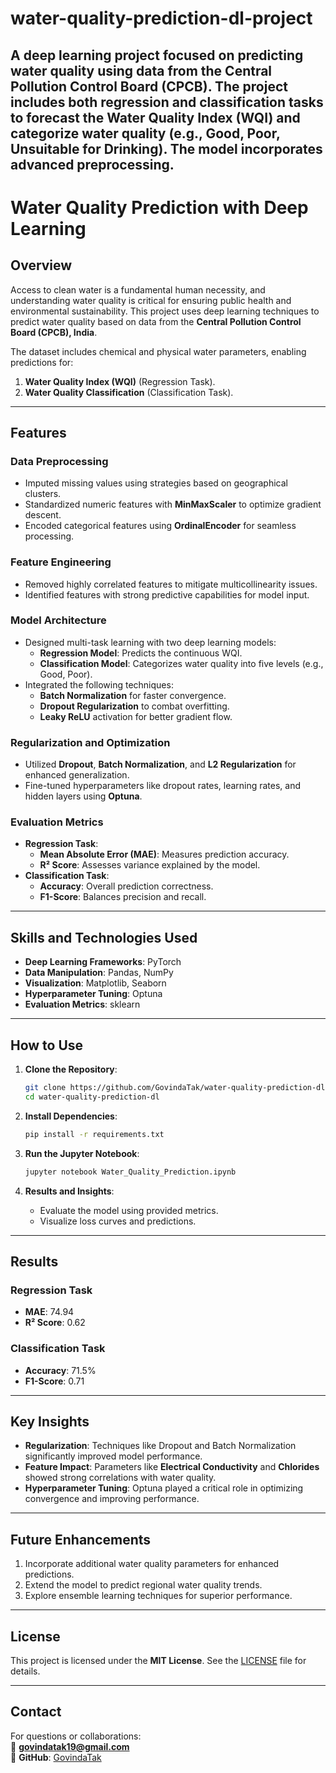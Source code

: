 # water-quality-prediction-dl-project
A deep learning project focused on predicting water quality using data from the Central Pollution Control Board (CPCB). The project includes both regression and classification tasks to forecast the Water Quality Index (WQI) and categorize water quality (e.g., Good, Poor, Unsuitable for Drinking). The model incorporates advanced preprocessing.
---------------

# Water Quality Prediction with Deep Learning  

## Overview  
Access to clean water is a fundamental human necessity, and understanding water quality is critical for ensuring public health and environmental sustainability. This project uses deep learning techniques to predict water quality based on data from the **Central Pollution Control Board (CPCB), India**.  

The dataset includes chemical and physical water parameters, enabling predictions for:  
1. **Water Quality Index (WQI)** (Regression Task).  
2. **Water Quality Classification** (Classification Task).  

---  

## Features  

### **Data Preprocessing**  
- Imputed missing values using strategies based on geographical clusters.  
- Standardized numeric features with **MinMaxScaler** to optimize gradient descent.  
- Encoded categorical features using **OrdinalEncoder** for seamless processing.  

### **Feature Engineering**  
- Removed highly correlated features to mitigate multicollinearity issues.  
- Identified features with strong predictive capabilities for model input.  

### **Model Architecture**  
- Designed multi-task learning with two deep learning models:  
  - **Regression Model**: Predicts the continuous WQI.  
  - **Classification Model**: Categorizes water quality into five levels (e.g., Good, Poor).  
- Integrated the following techniques:  
  - **Batch Normalization** for faster convergence.  
  - **Dropout Regularization** to combat overfitting.  
  - **Leaky ReLU** activation for better gradient flow.  

### **Regularization and Optimization**  
- Utilized **Dropout**, **Batch Normalization**, and **L2 Regularization** for enhanced generalization.  
- Fine-tuned hyperparameters like dropout rates, learning rates, and hidden layers using **Optuna**.  

### **Evaluation Metrics**  
- **Regression Task**:  
  - **Mean Absolute Error (MAE)**: Measures prediction accuracy.  
  - **R² Score**: Assesses variance explained by the model.  
- **Classification Task**:  
  - **Accuracy**: Overall prediction correctness.  
  - **F1-Score**: Balances precision and recall.  

---  

## Skills and Technologies Used  
- **Deep Learning Frameworks**: PyTorch  
- **Data Manipulation**: Pandas, NumPy  
- **Visualization**: Matplotlib, Seaborn  
- **Hyperparameter Tuning**: Optuna  
- **Evaluation Metrics**: sklearn  

---  

## How to Use  

1. **Clone the Repository**:  
   ```bash
   git clone https://github.com/GovindaTak/water-quality-prediction-dl.git  
   cd water-quality-prediction-dl  
   ```  

2. **Install Dependencies**:  
   ```bash
   pip install -r requirements.txt  
   ```  

3. **Run the Jupyter Notebook**:  
   ```bash
   jupyter notebook Water_Quality_Prediction.ipynb  
   ```  

4. **Results and Insights**:  
   - Evaluate the model using provided metrics.  
   - Visualize loss curves and predictions.  

---

## Results  

### **Regression Task**  
- **MAE**: 74.94  
- **R² Score**: 0.62  

### **Classification Task**  
- **Accuracy**: 71.5%  
- **F1-Score**: 0.71  

---

## Key Insights  
- **Regularization**: Techniques like Dropout and Batch Normalization significantly improved model performance.  
- **Feature Impact**: Parameters like **Electrical Conductivity** and **Chlorides** showed strong correlations with water quality.  
- **Hyperparameter Tuning**: Optuna played a critical role in optimizing convergence and improving performance.  

---

## Future Enhancements  
1. Incorporate additional water quality parameters for enhanced predictions.  
2. Extend the model to predict regional water quality trends.  
3. Explore ensemble learning techniques for superior performance.  

---

## License  
This project is licensed under the **MIT License**. See the [LICENSE](LICENSE) file for details.  

---

## Contact  
For questions or collaborations:  
📧 **govindatak19@gmail.com**  
🔗 **GitHub**: [GovindaTak](https://github.com/GovindaTak)  
